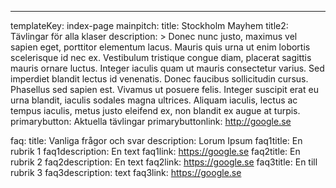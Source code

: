 ---
templateKey: index-page
mainpitch:
  title: Stockholm Mayhem
  title2: Tävlingar för alla klaser
  description: >
    Donec nunc justo, maximus vel sapien eget, porttitor elementum lacus. Mauris quis urna ut enim lobortis scelerisque id nec ex. Vestibulum tristique congue diam, placerat sagittis mauris ornare luctus. Integer iaculis quam ut mauris consectetur varius. Sed imperdiet blandit lectus id venenatis. Donec faucibus sollicitudin cursus. Phasellus sed sapien est. Vivamus ut posuere felis. Integer suscipit erat eu urna blandit, iaculis sodales magna ultrices. Aliquam iaculis, lectus ac tempus iaculis, metus justo eleifend ex, non blandit ex augue at turpis.
  primarybutton: Aktuella tävlingar
  primarybuttonlink: http://google.se

faq:
  title: Vanliga frågor och svar
  description: Lorum Ipsum
  faq1title: En rubrik 1
  faq1description: En text
  faq1link: https://google.se
  faq2title: En rubrik 2
  faq2description: En text 
  faq2link: https://google.se
  faq3title: En till rubrik 3
  faq3description: text
  faq3link: https://google.se
